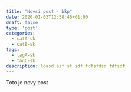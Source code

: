 ```yaml
---
title: "Novsi post - bkp"
date: 2020-01-03T12:58:46+01:00
draft: false
type: 'post'
categories:
  - catA-sk
  - catB-sk
tags:
  - tagA-sk
  - tagC-sk
description: loasd asf sf sdf fdfsfdsd fdfsdf
---
```


Toto je novy post